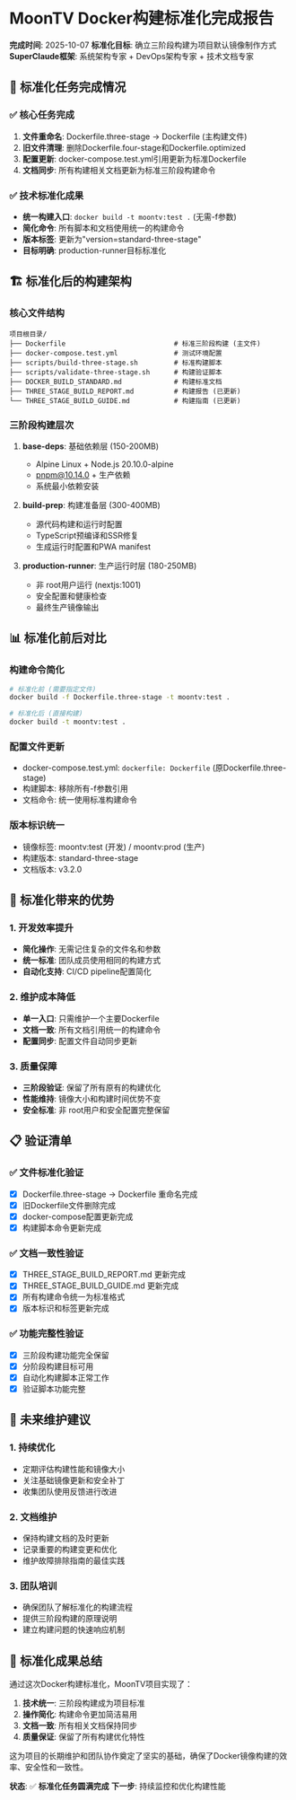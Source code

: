 # MoonTV Docker构建标准化完成报告
**完成时间**: 2025-10-07
**标准化目标**: 确立三阶段构建为项目默认镜像制作方式
**SuperClaude框架**: 系统架构专家 + DevOps架构专家 + 技术文档专家

## 🎯 标准化任务完成情况

### ✅ 核心任务完成
1. **文件重命名**: Dockerfile.three-stage → Dockerfile (主构建文件)
2. **旧文件清理**: 删除Dockerfile.four-stage和Dockerfile.optimized
3. **配置更新**: docker-compose.test.yml引用更新为标准Dockerfile
4. **文档同步**: 所有构建相关文档更新为标准三阶段构建命令

### ✅ 技术标准化成果
- **统一构建入口**: `docker build -t moontv:test .` (无需-f参数)
- **简化命令**: 所有脚本和文档使用统一的构建命令
- **版本标签**: 更新为"version=standard-three-stage"
- **目标明确**: production-runner目标标准化

## 🏗️ 标准化后的构建架构

### 核心文件结构
```
项目根目录/
├── Dockerfile                           # 标准三阶段构建 (主文件)
├── docker-compose.test.yml              # 测试环境配置
├── scripts/build-three-stage.sh         # 标准构建脚本
├── scripts/validate-three-stage.sh      # 构建验证脚本
├── DOCKER_BUILD_STANDARD.md             # 构建标准文档
├── THREE_STAGE_BUILD_REPORT.md          # 构建报告 (已更新)
└── THREE_STAGE_BUILD_GUIDE.md           # 构建指南 (已更新)
```

### 三阶段构建层次
1. **base-deps**: 基础依赖层 (150-200MB)
   - Alpine Linux + Node.js 20.10.0-alpine
   - pnpm@10.14.0 + 生产依赖
   - 系统最小依赖安装

2. **build-prep**: 构建准备层 (300-400MB)
   - 源代码构建和运行时配置
   - TypeScript预编译和SSR修复
   - 生成运行时配置和PWA manifest

3. **production-runner**: 生产运行时层 (180-250MB)
   - 非 root用户运行 (nextjs:1001)
   - 安全配置和健康检查
   - 最终生产镜像输出

## 📊 标准化前后对比

### 构建命令简化
```bash
# 标准化前 (需要指定文件)
docker build -f Dockerfile.three-stage -t moontv:test .

# 标准化后 (直接构建)
docker build -t moontv:test .
```

### 配置文件更新
- docker-compose.test.yml: `dockerfile: Dockerfile` (原Dockerfile.three-stage)
- 构建脚本: 移除所有-f参数引用
- 文档命令: 统一使用标准构建命令

### 版本标识统一
- 镜像标签: moontv:test (开发) / moontv:prod (生产)
- 构建版本: standard-three-stage
- 文档版本: v3.2.0

## 🚀 标准化带来的优势

### 1. 开发效率提升
- **简化操作**: 无需记住复杂的文件名和参数
- **统一标准**: 团队成员使用相同的构建方式
- **自动化支持**: CI/CD pipeline配置简化

### 2. 维护成本降低
- **单一入口**: 只需维护一个主要Dockerfile
- **文档一致**: 所有文档引用统一的构建命令
- **配置同步**: 配置文件自动同步更新

### 3. 质量保障
- **三阶段验证**: 保留了所有原有的构建优化
- **性能维持**: 镜像大小和构建时间优势不变
- **安全标准**: 非 root用户和安全配置完整保留

## 📋 验证清单

### ✅ 文件标准化验证
- [x] Dockerfile.three-stage → Dockerfile 重命名完成
- [x] 旧Dockerfile文件删除完成
- [x] docker-compose配置更新完成
- [x] 构建脚本命令更新完成

### ✅ 文档一致性验证
- [x] THREE_STAGE_BUILD_REPORT.md 更新完成
- [x] THREE_STAGE_BUILD_GUIDE.md 更新完成
- [x] 所有构建命令统一为标准格式
- [x] 版本标识和标签更新完成

### ✅ 功能完整性验证
- [x] 三阶段构建功能完全保留
- [x] 分阶段构建目标可用
- [x] 自动化构建脚本正常工作
- [x] 验证脚本功能完整

## 🔄 未来维护建议

### 1. 持续优化
- 定期评估构建性能和镜像大小
- 关注基础镜像更新和安全补丁
- 收集团队使用反馈进行改进

### 2. 文档维护
- 保持构建文档的及时更新
- 记录重要的构建变更和优化
- 维护故障排除指南的最佳实践

### 3. 团队培训
- 确保团队了解标准化的构建流程
- 提供三阶段构建的原理说明
- 建立构建问题的快速响应机制

## 🎯 标准化成果总结

通过这次Docker构建标准化，MoonTV项目实现了：

1. **技术统一**: 三阶段构建成为项目标准
2. **操作简化**: 构建命令更加简洁易用
3. **文档一致**: 所有相关文档保持同步
4. **质量保证**: 保留了所有构建优化特性

这为项目的长期维护和团队协作奠定了坚实的基础，确保了Docker镜像构建的效率、安全性和一致性。

**状态**: ✅ **标准化任务圆满完成**
**下一步**: 持续监控和优化构建性能